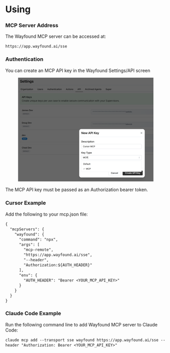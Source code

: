 # Using

### MCP Server Address

The Wayfound MCP server can be accessed at:

```
https://app.wayfound.ai/sse
```

### Authentication

You can create an MCP API key in the Wayfound Settings/API screen

<figure><img src="../.gitbook/assets/image.png" alt=""><figcaption></figcaption></figure>

The MCP API key must be passed as an Authorization bearer token.

### Cursor Example

Add the following to your mcp.json file:

```
{
  "mcpServers": {
    "wayfound": {
      "command": "npx",
      "args": [
        "mcp-remote",
        "https://app.wayfound.ai/sse",
        "--header",
        "Authorization:${AUTH_HEADER}"
      ],
      "env": {
        "AUTH_HEADER": "Bearer <YOUR_MCP_API_KEY>"
      }
    }
  }
}
```

### Claude Code Example

Run the following command line to add Wayfound MCP server to Claude Code:

```
claude mcp add --transport sse wayfound https://app.wayfound.ai/sse --header "Authorization: Bearer <YOUR_MCP_API_KEY>"
```

